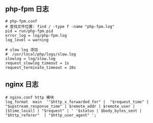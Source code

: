 
php-fpm 日志
----

    # php-fpm.conf 
    # 查找文件位置: find / -type f -name "php-fpm.log"
    pid = run/php-fpm.pid
    error_log = log/php-fpm.log
    log_level = warning

    # slow log 添加
    #  /usr/local/php/logs/slow.log
    slowlog = log/slow.log
    request_slowlog_timeout = 1s
    request_terminate_timeout = 10s

nginx 日志
----

    # nginx.conf http 模块
    log_format  main  '"$http_x_forwarded_for" |  "$request_time" | "$upstream_response_time" | $remote_addr | $remote_user | [$time_local] | "$request" | ' '$status | $body_bytes_sent | "$http_referer"  | "$http_user_agent" ';
